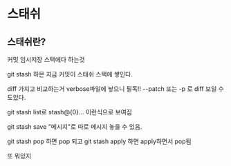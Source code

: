# 스태쉬

## 스태쉬란?

커밋 임시저장 스택에다 하는것

git stash 하믄 지금 커밋이 스태쉬 스택에 쌓인다.

diff 가지고 비교하는거 verbose파일에 놯으니 필독!!
--patch 또는 -p 로 diff 보일 수도있다.

git stash list로 stash@{0}... 이런식으로 보여짐

git stash save "메시지"로 따로 메시지 놓을 수 있음.

git stash pop 하면 pop 되고
git stash apply 하면 apply하면서 pop됨

또 뭐있지
